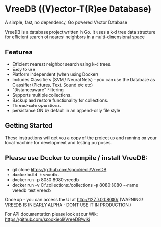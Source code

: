 # VreeDB ((V)ector-T(R)ee Database)
A simple, fast, no dependency, Go powered Vector Database

VreeDB is a database project written in Go. It uses a k-d tree data structure for efficient search of nearest neighbors in a multi-dimensional space.

## Features

- Efficient nearest neighbor search using k-d trees.
- Easy to use
- Platform independent (when using Docker)
- Includes Classifiers (SVM / Neural Nets) - you can use the Database as Classifier (Pictures, Text, Sound etc etc)
- "Distanceaware" Filtering
- Supports multiple collections.
- Backup and restore functionality for collections.
- Thread-safe operations.
- persistance ON by default in an append-only file style

## Getting Started

These instructions will get you a copy of the project up and running on your local machine for development and testing purposes.

## Please use Docker to compile / install VreeDB:
- git clone https://github.com/spookieoli/VreeDB
- docker build -t vreedb .
- docker run -p 8080:8080 vreedb
- docker run -v C:\collections:/collections -p 8080:8080 --name vreedb_test vreedb

Once up - you can access the UI at http://127.0.0.1:8080/
(WARNING! VREEDB IS IN EARLY ALPHA - DONT USE IT IN PRODUCTION!)

For API documentation please look at our Wiki: https://github.com/spookieoli/VreeDB/wiki
